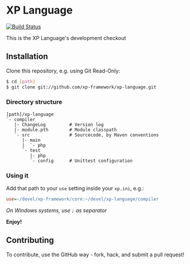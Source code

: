 XP Language
===========
[![Build Status](https://secure.travis-ci.org/xp-framework/xp-language.png)](http://travis-ci.org/xp-framework/xp-language)

This is the XP Language's development checkout

Installation
------------
Clone this repository, e.g. using Git Read-Only:

```sh
$ cd [path]
$ git clone git://github.com/xp-framework/xp-language.git
```

### Directory structure
```
[path]/xp-language
`- compiler
   |- ChangeLog         # Version log
   |- module.pth        # Module classpath
   `- src               # Sourcecode, by Maven conventions
      |- main
      |  `- php
      `- test
         |- php
         `- config      # Unittest configuration
```

### Using it
Add that path to your `use` setting inside your `xp.ini`, e.g.:

```ini
use=~/devel/xp-framework/core:~/devel/xp-language/compiler
```

*On Windows systems, use `;` as separator*

**Enjoy!**

Contributing
------------
To contribute, use the GitHub way - fork, hack, and submit a pull request!
